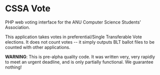 CSSA Vote
=========

PHP web voting interface for the ANU Computer Science Students' Association.

This application takes votes in preferential/Single Transferable Vote elections. It does not count votes -- it simply outputs BLT ballot files to be counted with other applications.

**WARNING**: This is pre-alpha quality code. It was written very, very rapidly to meet an urgent deadline, and is only partially functional. We guarantee nothing!

